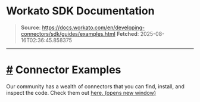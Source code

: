 # Workato SDK Documentation

> **Source**: https://docs.workato.com/en/developing-connectors/sdk/guides/examples.html
> **Fetched**: 2025-08-16T02:36:45.858375

---

# [#](<#connector-examples>) Connector Examples

Our community has a wealth of connectors that you can find, install, and inspect the code. Check them out [here. (opens new window)](<https://app.workato.com/browse/connectors>)
